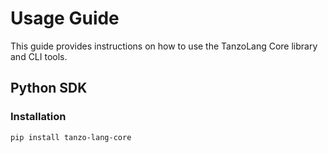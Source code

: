 # Usage Guide

This guide provides instructions on how to use the TanzoLang Core library and CLI tools.

## Python SDK

### Installation

```bash
pip install tanzo-lang-core
